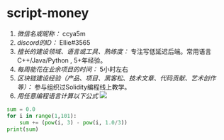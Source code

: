 # script-money

1. *微信名或昵称：* ccya5m
2. *discord的ID：* Ellie#3565
3. *擅长的建设领域、语言或工具、熟练度：* 专注写低延迟后端。常用语言C++/Java/Python , 5+年经验。
4. *每周能花在业余项目的时间：* 5小时左右
5. *区块链建设经验（产品、项目、黑客松、技术文章、代码贡献、艺术创作等）：* 参与组织过Solidity编程线上教学。
6. *用任意编程语言计算以下公式*
![](https://latex.codecogs.com/svg.image?\sum_{n=1}^{100}\left&space;(n^{3}-\sqrt[3]{n}&space;\right&space;))


```Python
sum = 0.0
for i in range(1,101):
    sum += (pow(i, 3) - pow(i, 1.0/3))
print(sum)
```